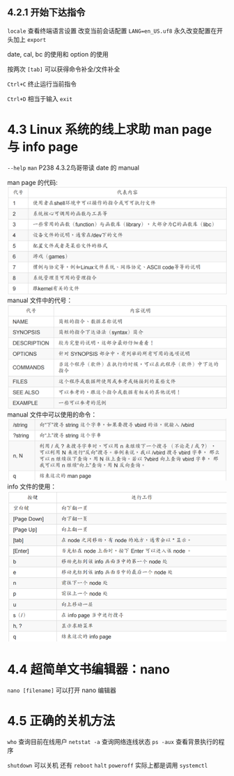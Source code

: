 

## 4.2.1 开始下达指令

`locale` 查看终端语言设置
改变当前会话配置 `LANG=en_US.uf8`
永久改变配置在开头加上 `export`

date, cal, bc 的使用和 option 的使用

按两次 `[tab]` 可以获得命令补全/文件补全

`Ctrl+C` 终止运行当前指令

`Ctrl+D` 相当于输入 `exit`

# 4.3 Linux 系统的线上求助 man page 与 info page
`--help` 
`man`
P238 4.3.2鸟哥带读 date 的 manual

man page 的代码:
![image.png](https://raw.githubusercontent.com/Pokemongle/img_bed_0/main/img/20241101145100.png)
manual 文件中的代号：
![image.png](https://raw.githubusercontent.com/Pokemongle/img_bed_0/main/img/20241101145203.png)
manual 文件中可以使用的命令：
![image.png](https://raw.githubusercontent.com/Pokemongle/img_bed_0/main/img/20241101145534.png)
info 文件的使用：
![image.png](https://raw.githubusercontent.com/Pokemongle/img_bed_0/main/img/20241101152100.png)

# 4.4 超简单文书编辑器：nano
`nano [filename]` 可以打开 nano 编辑器

# 4.5 正确的关机方法
`who` 查询目前在线用户
`netstat -a` 查询网络连线状态
`ps -aux`  查看背景执行的程序

`shutdown` 可以关机
还有 `reboot` `halt` `poweroff`
实际上都是调用 `systemctl`


